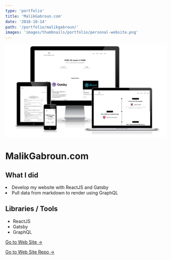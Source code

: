 ```yaml
---
type: 'portfolio'
title: 'MalikGabroun.com'
date: '2018-10-14'
path: '/portfolio/malikgabroun/'
images: 'images/thumbnails/portfolio/personal-website.png'
---
```


![](./personal-website.webp)

<div class="content">
<h1> MalikGabroun.com</h1>

## What I did

<div class="description">
<li> Develop my website with ReactJS and Gatsby</li>
<li> Pull data from markdown to render using GraphQL  </li></div>

## Libraries / Tools

- <div class="react">ReactJS</div>
- <div class="gatsby">Gatsby</div>
- <div class="graphql">GraphQL</div>

[Go to Web Site →](https://malikgabroun.com/)

[Go to Web Site Repo →](https://github.com/gabroun/malikgabroun)

</div>

